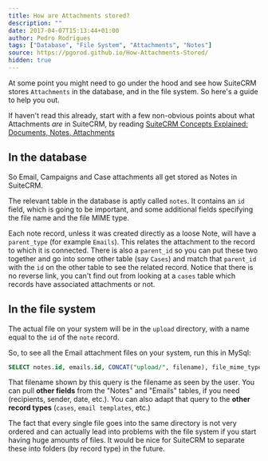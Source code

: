 ```yaml
---
title: How are Attachments stored?
description: ""
date: 2017-04-07T15:13:44+01:00
author: Pedro Rodrigues
tags: ["Database", "File System", "Attachments", "Notes"]
source: https://pgorod.github.io/How-Attachments-Stored/
hidden: true
---
```


At some point you might need to go under the hood and see how SuiteCRM stores `Attachments` in the database, and in the file system. So here's a guide to help you out.

If haven't read this already, start with a few non-obvious points about what Attachments _are_ in SuiteCRM, by reading [SuiteCRM Concepts Explained: Documents, Notes, Attachments](https://pgorod.github.io/Concepts-Docs-Attach-Notes/)

<!--more-->

## In the database

So Email, Campaigns and Case attachments all get stored as Notes in SuiteCRM.

The relevant table in the database is aptly called `notes`. It contains an `id` field, which is going to be important, and some additional fields specifying the file name and the file MIME type.

Each note record, unless it was created directly as a loose Note, will have a `parent_type` (for example `Emails`). This relates the attachment to the record to which it is connected. There is also a `parent_id` so you can put these two together and go into some other table (say `Cases`) and match that `parent_id` with the `id` on the other table to see the related record. Notice that there is no reverse link, you can't find out from looking at a `cases` table which records have associated attachments or not.

## In the file system

The actual file on your system will be in the `upload` directory, with a name equal to the `id` of the `note` record.

So, to see all the Email attachment files on your system, run this in MySql:

```sql
SELECT notes.id, emails.id, CONCAT("upload/", filename), file_mime_type FROM notes INNER JOIN emails ON notes.parent_type = 'Emails' AND notes.parent_id = emails.id INNER JOIN emails_text ON emails.id = emails_text.email_id
```

That filename shown by this query is the filename as seen by the user. You can pull **other fields** from the "Notes" and "Emails" tables, if you need (recipients, sender, date, etc.). You can also adapt that query to the **other record types** (`cases`, `email templates`, etc.)

The fact that every single file goes into the same directory is not very ordered and can actually lead into problems with the file system if you start having huge amounts of files. It would be nice for SuiteCRM to separate these into folders (by record type) in the future.
